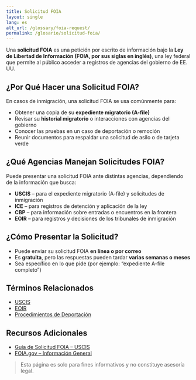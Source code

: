 ```yaml
---
title: Solicitud FOIA
layout: single
lang: es
alt_url: /glossary/foia-request/
permalink: /glosario/solicitud-foia/
---
```


Una **solicitud FOIA** es una petición por escrito de información bajo la **Ley de Libertad de Información (FOIA, por sus siglas en inglés)**, una ley federal que permite al público acceder a registros de agencias del gobierno de EE. UU.

## ¿Por Qué Hacer una Solicitud FOIA?

En casos de inmigración, una solicitud FOIA se usa comúnmente para:

- Obtener una copia de su **expediente migratorio (A-file)**
- Revisar su **historial migratorio** o interacciones con agencias del gobierno
- Conocer las pruebas en un caso de deportación o remoción
- Reunir documentos para respaldar una solicitud de asilo o de tarjeta verde

## ¿Qué Agencias Manejan Solicitudes FOIA?

Puede presentar una solicitud FOIA ante distintas agencias, dependiendo de la información que busca:

- **USCIS** – para el expediente migratorio (A-file) y solicitudes de inmigración  
- **ICE** – para registros de detención y aplicación de la ley  
- **CBP** – para información sobre entradas o encuentros en la frontera  
- **EOIR** – para registros y decisiones de los tribunales de inmigración

## ¿Cómo Presentar la Solicitud?

- Puede enviar su solicitud FOIA **en línea o por correo**  
- Es **gratuita**, pero las respuestas pueden tardar **varias semanas o meses**  
- Sea específico en lo que pide (por ejemplo: “expediente A-file completo”)

## Términos Relacionados

- [USCIS](/glosario/uscis/)  
- [EOIR](/glosario/eoir/)  
- [Procedimientos de Deportación](/glosario/removal-proceedings/)  

## Recursos Adicionales

- [Guía de Solicitud FOIA – USCIS](https://www.uscis.gov/es/records/solicitar-registros-mediante-la-ley-de-libertad-de-informacion-o-la-ley-de-privacidad)
- [FOIA.gov – Información General](https://www.foia.gov/)

> Esta página es solo para fines informativos y no constituye asesoría legal.